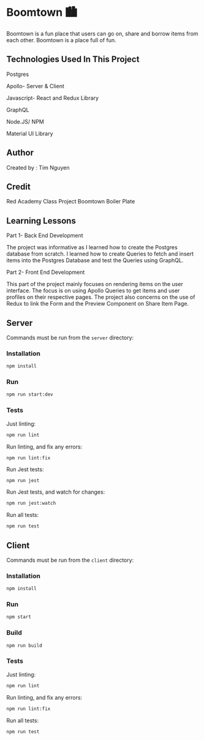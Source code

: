 # Boomtown 🏙

Boomtown is a fun place that users can go on, share and borrow items from each other. Boomtown is a place full of fun.

## Technologies Used In This Project

Postgres

Apollo- Server & Client

Javascript- React and Redux Library

GraphQL

Node.JS/ NPM 

Material UI Library

## Author

Created by : Tim Nguyen 

## Credit

Red Academy Class Project Boomtown Boiler Plate
 
## Learning Lessons

Part 1- Back End Development

The project was informative as I learned how to create the Postgres database from scratch. I learned how to create Queries to fetch and insert items into the Postgres Database and test the Queries using GraphQL.

Part 2- Front End Development

This part of the project mainly focuses on rendering items on the user interface. The focus is on using Apollo Queries to get items and user profiles on their respective pages. The project also concerns on the use of Redux to link the Form and the Preview Component on Share Item Page.



## Server

Commands must be run from the `server` directory:

### Installation

```bash
npm install
```

### Run

```bash
npm run start:dev
```

### Tests

Just linting:

```bash
npm run lint
```

Run linting, and fix any errors:

```bash
npm run lint:fix
```

Run Jest tests:

```
npm run jest
```

Run Jest tests, and watch for changes:

```bash
npm run jest:watch
```

Run all tests:

```bash
npm run test
```

## Client

Commands must be run from the `client` directory:

### Installation

```bash
npm install
```

### Run

```bash
npm start
```

### Build

```bash
npm run build
```

### Tests

Just linting:

```bash
npm run lint
```

Run linting, and fix any errors:

```bash
npm run lint:fix
```

Run all tests:

```bash
npm run test
```


